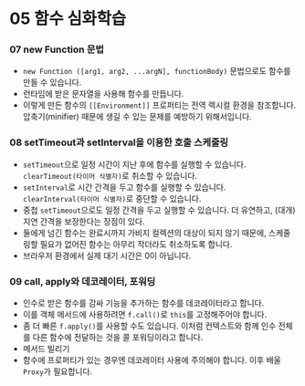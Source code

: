 # 05 함수 심화학습


### 07 new Function 문법
- `new Function ([arg1, arg2, ...argN], functionBody)` 문법으로도 함수를 만들 수 있습니다.
- 런타임에 받은 문자열을 사용해 함수를 만듭니다.
- 이렇게 만든 함수의 `[[Environment]]` 프로퍼티는 전역 렉시컬 환경을 참조합니다.
  압축기(minifier) 때문에 생길 수 있는 문제를 예방하기 위해서입니다.

### 08 setTimeout과 setInterval을 이용한 호출 스케줄링
- `setTimeout`으로 일정 시간이 지난 후에 함수를 실행할 수 있습니다.  
  `clearTimeout(타이머 식별자)`로 취소할 수 있습니다.
- `setInterval`로 시간 간격을 두고 함수를 실행할 수 있습니다.  
  `clearInterval(타이머 식별자)`로 중단할 수 있습니다.
- 중첩 `setTimeout`으로도 일정 간격을 두고 실행할 수 있습니다.
  더 유연하고, (대개) 지연 간격을 보장한다는 장점이 있다.
- 둘에게 넘긴 함수는 완료시까지 가비지 컬렉션의 대상이 되지 않기 때문에, 스케줄링할 필요가 없어진 함수는 아무리 작더라도 취소하도록 합니다.
- 브라우저 환경에서 실제 대기 시간은 0이 아닙니다.

### 09 call, apply와 데코레이터, 포워딩
- 인수로 받은 함수를 감싸 기능을 추가하는 함수를 데코레이터라고 합니다.
- 이를 객체 메서드에 사용하려면 `f.call()`로 `this`를 고정해주어야 합니다.
- 좀 더 빠른 `f.apply()`를 사용할 수도 있습니다.
  이처럼 컨텍스트와 함께 인수 전체를 다른 함수에 전달하는 것을 콜 포워딩이라고 합니다.
- 메서드 빌리기
- 함수에 프로퍼티가 있는 경우엔 데코레이터 사용에 주의해야 합니다. 이후 배울 `Proxy`가 필요합니다.
